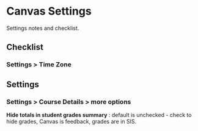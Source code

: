 # Canvas Settings

Settings notes and checklist.

## Checklist

### Settings > Time Zone

## Settings

### Settings > Course Details > more options

**Hide totals in student grades summary** : default is unchecked - check to hide grades, Canvas is feedback, grades are in SIS.
